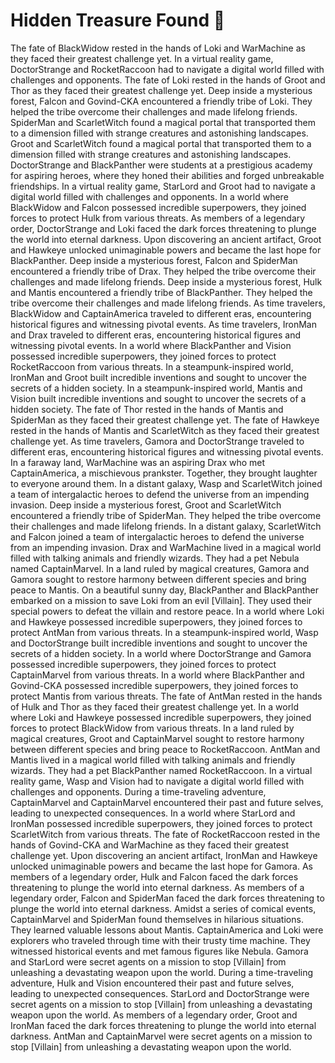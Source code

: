 # Hidden Treasure Found :cherry_blossom:

The fate of BlackWidow rested in the hands of Loki and WarMachine as they faced their greatest challenge yet.
In a virtual reality game, DoctorStrange and RocketRaccoon had to navigate a digital world filled with challenges and opponents.
The fate of Loki rested in the hands of Groot and Thor as they faced their greatest challenge yet.
Deep inside a mysterious forest, Falcon and Govind-CKA encountered a friendly tribe of Loki. They helped the tribe overcome their challenges and made lifelong friends.
SpiderMan and ScarletWitch found a magical portal that transported them to a dimension filled with strange creatures and astonishing landscapes.
Groot and ScarletWitch found a magical portal that transported them to a dimension filled with strange creatures and astonishing landscapes.
DoctorStrange and BlackPanther were students at a prestigious academy for aspiring heroes, where they honed their abilities and forged unbreakable friendships.
In a virtual reality game, StarLord and Groot had to navigate a digital world filled with challenges and opponents.
In a world where BlackWidow and Falcon possessed incredible superpowers, they joined forces to protect Hulk from various threats.
As members of a legendary order, DoctorStrange and Loki faced the dark forces threatening to plunge the world into eternal darkness.
Upon discovering an ancient artifact, Groot and Hawkeye unlocked unimaginable powers and became the last hope for BlackPanther.
Deep inside a mysterious forest, Falcon and SpiderMan encountered a friendly tribe of Drax. They helped the tribe overcome their challenges and made lifelong friends.
Deep inside a mysterious forest, Hulk and Mantis encountered a friendly tribe of BlackPanther. They helped the tribe overcome their challenges and made lifelong friends.
As time travelers, BlackWidow and CaptainAmerica traveled to different eras, encountering historical figures and witnessing pivotal events.
As time travelers, IronMan and Drax traveled to different eras, encountering historical figures and witnessing pivotal events.
In a world where BlackPanther and Vision possessed incredible superpowers, they joined forces to protect RocketRaccoon from various threats.
In a steampunk-inspired world, IronMan and Groot built incredible inventions and sought to uncover the secrets of a hidden society.
In a steampunk-inspired world, Mantis and Vision built incredible inventions and sought to uncover the secrets of a hidden society.
The fate of Thor rested in the hands of Mantis and SpiderMan as they faced their greatest challenge yet.
The fate of Hawkeye rested in the hands of Mantis and ScarletWitch as they faced their greatest challenge yet.
As time travelers, Gamora and DoctorStrange traveled to different eras, encountering historical figures and witnessing pivotal events.
In a faraway land, WarMachine was an aspiring Drax who met CaptainAmerica, a mischievous prankster. Together, they brought laughter to everyone around them.
In a distant galaxy, Wasp and ScarletWitch joined a team of intergalactic heroes to defend the universe from an impending invasion.
Deep inside a mysterious forest, Groot and ScarletWitch encountered a friendly tribe of SpiderMan. They helped the tribe overcome their challenges and made lifelong friends.
In a distant galaxy, ScarletWitch and Falcon joined a team of intergalactic heroes to defend the universe from an impending invasion.
Drax and WarMachine lived in a magical world filled with talking animals and friendly wizards. They had a pet Nebula named CaptainMarvel.
In a land ruled by magical creatures, Gamora and Gamora sought to restore harmony between different species and bring peace to Mantis.
On a beautiful sunny day, BlackPanther and BlackPanther embarked on a mission to save Loki from an evil [Villain]. They used their special powers to defeat the villain and restore peace.
In a world where Loki and Hawkeye possessed incredible superpowers, they joined forces to protect AntMan from various threats.
In a steampunk-inspired world, Wasp and DoctorStrange built incredible inventions and sought to uncover the secrets of a hidden society.
In a world where DoctorStrange and Gamora possessed incredible superpowers, they joined forces to protect CaptainMarvel from various threats.
In a world where BlackPanther and Govind-CKA possessed incredible superpowers, they joined forces to protect Mantis from various threats.
The fate of AntMan rested in the hands of Hulk and Thor as they faced their greatest challenge yet.
In a world where Loki and Hawkeye possessed incredible superpowers, they joined forces to protect BlackWidow from various threats.
In a land ruled by magical creatures, Groot and CaptainMarvel sought to restore harmony between different species and bring peace to RocketRaccoon.
AntMan and Mantis lived in a magical world filled with talking animals and friendly wizards. They had a pet BlackPanther named RocketRaccoon.
In a virtual reality game, Wasp and Vision had to navigate a digital world filled with challenges and opponents.
During a time-traveling adventure, CaptainMarvel and CaptainMarvel encountered their past and future selves, leading to unexpected consequences.
In a world where StarLord and IronMan possessed incredible superpowers, they joined forces to protect ScarletWitch from various threats.
The fate of RocketRaccoon rested in the hands of Govind-CKA and WarMachine as they faced their greatest challenge yet.
Upon discovering an ancient artifact, IronMan and Hawkeye unlocked unimaginable powers and became the last hope for Gamora.
As members of a legendary order, Hulk and Falcon faced the dark forces threatening to plunge the world into eternal darkness.
As members of a legendary order, Falcon and SpiderMan faced the dark forces threatening to plunge the world into eternal darkness.
Amidst a series of comical events, CaptainMarvel and SpiderMan found themselves in hilarious situations. They learned valuable lessons about Mantis.
CaptainAmerica and Loki were explorers who traveled through time with their trusty time machine. They witnessed historical events and met famous figures like Nebula.
Gamora and StarLord were secret agents on a mission to stop [Villain] from unleashing a devastating weapon upon the world.
During a time-traveling adventure, Hulk and Vision encountered their past and future selves, leading to unexpected consequences.
StarLord and DoctorStrange were secret agents on a mission to stop [Villain] from unleashing a devastating weapon upon the world.
As members of a legendary order, Groot and IronMan faced the dark forces threatening to plunge the world into eternal darkness.
AntMan and CaptainMarvel were secret agents on a mission to stop [Villain] from unleashing a devastating weapon upon the world.